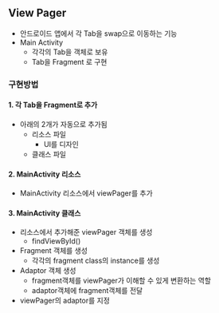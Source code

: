 
## View Pager

* 안드로이드 앱에서 각 Tab을 swap으로 이동하는 기능
* Main Activity
	* 각각의 Tab을 객체로 보유
	* Tab을 Fragment 로 구현

### 구현방법

#### 1. 각 Tab을 Fragment로 추가 

* 아래의 2개가 자동으로 추가됨
	* 리소스 파일
		* UI를 디자인
	* 클래스 파일

#### 2. MainActivity 리소스

* MainActivity 리소스에서 viewPager를 추가

#### 3. MainActivity 클래스

* 리소스에서 추가해준 viewPager 객체를 생성
	* findViewById()
* Fragment 객체를 생성
	* 각각의 fragment class의 instance를 생성
* Adaptor 객체 생성
	* fragment객체를 viewPager가 이해할 수 있게 변환하는 역할
	* adaptor객체에 fragment객체를 전달
* viewPager의 adaptor를 지정	


